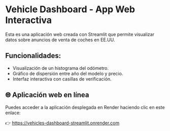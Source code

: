 # Vehicle Dashboard - App Web Interactiva

Esta es una aplicación web creada con Streamlit que permite visualizar datos sobre anuncios de venta de coches en EE.UU.

## Funcionalidades:
- Visualización de un histograma del odómetro.
- Gráfico de dispersión entre año del modelo y precio.
- Interfaz interactiva con casillas de verificación.
## 🌐 Aplicación web en línea

Puedes acceder a la aplicación desplegada en Render haciendo clic en este enlace:

👉 https://vehicles-dashboard-streamlit.onrender.com
